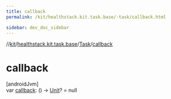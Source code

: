 ```yaml
---
title: callback
permalink: /kit/healthstack.kit.task.base/-task/callback.html

sidebar: dev_doc_sidebar
---
```

//[kit](../../../index.html)/[healthstack.kit.task.base](../index.html)/[Task](index.html)/[callback](callback.html)



# callback



[androidJvm]\
var [callback](callback.html): () -&gt; [Unit](https://kotlinlang.org/api/latest/jvm/stdlib/kotlin/-unit/index.html)? = null





